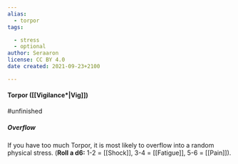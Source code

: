 ```yaml
---
alias:
  - torpor
tags:

  - stress
  - optional
author: Seraaron
license: CC BY 4.0
date created: 2021-09-23+2100

---
```


#### Torpor ([[Vigilance*|Vig]])

#unfinished


##### Overflow

If you have too much Torpor, it is most likely to overflow into a random physical stress. (**Roll a d6:** 1-2 = [[Shock]], 3-4 = [[Fatigue]], 5-6 = [[Pain]]). 